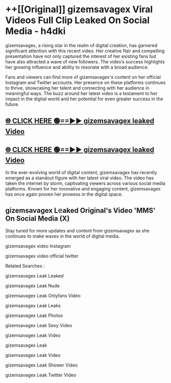 # ++[[Original]] gizemsavagex Viral Videos Full Clip Leaked On Social Media - h4dki<br>

gizemsavagex, a rising star in the realm of digital creation, has garnered significant attention with this recent video. Her creative flair and compelling presentation have not only captured the interest of her existing fans but have also attracted a wave of new followers. The video’s success highlights her growing influence and ability to resonate with a broad audience.

Fans and viewers can find more of gizemsavagex's content on her official Instagram and Twitter accounts. Her presence on these platforms continues to thrive, showcasing her talent and connecting with her audience in meaningful ways. The buzz around her latest video is a testament to her impact in the digital world and her potential for even greater success in the future.


## [🌐 CLICK HERE 🟢==►► gizemsavagex leaked Video ](https://onlyclips.site?title=gizemsavagex&ref=git)

## [🌐 CLICK HERE 🟢==►► gizemsavagex leaked Video ](https://onlyclips.site?title=gizemsavagex&ref=git)


In the ever-evolving world of digital content, gizemsavagex has recently emerged as a standout figure with her latest viral video. The video has taken the internet by storm, captivating viewers across various social media platforms. Known for her innovative and engaging content, gizemsavagex has once again proven her prowess in the digital space.



## gizemsavagex L𝚎aked Original's Video 'MMS' On Social Media (X)


Stay tuned for more updates and content from gizemsavagex as she continues to make waves in the world of digital media.

gizemsavagex video Instagram

gizemsavagex video official twitter


Related Searches :

gizemsavagex Leak Leaked

gizemsavagex Leak Nude

gizemsavagex Leak Onlyfans Video

gizemsavagex Leak Leaks

gizemsavagex Leak Photos

gizemsavagex Leak Sexy Video

gizemsavagex Leak Video

gizemsavagex Leak

gizemsavagex Leak Video

gizemsavagex Leak Shower Video

gizemsavagex Leak Twitter Video

